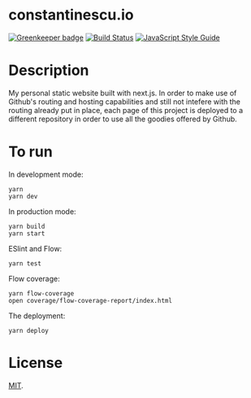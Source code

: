 #  constantinescu.io

[![Greenkeeper badge](https://badges.greenkeeper.io/andreiconstantinescu/constantinescu.io.svg)](https://greenkeeper.io/)
[![Build Status](https://travis-ci.org/andreiconstantinescu/constantinescu.io.svg?branch=master)](https://travis-ci.org/andreiconstantinescu/constantinescu.io)
[![JavaScript Style Guide](https://img.shields.io/badge/code_style-standard-brightgreen.svg)](https://standardjs.com)

# Description
My personal static website built with next.js. In order to make use of Github's routing and hosting capabilities and still not intefere with the routing already put in place, each page of this project is deployed to a different repository in order to use all the goodies offered by Github.

# To run

In development mode:
```
yarn
yarn dev
```

In production mode:
```
yarn build
yarn start
```

ESlint and Flow:
```
yarn test
```

Flow coverage:
```
yarn flow-coverage
open coverage/flow-coverage-report/index.html
```

The deployment:
```
yarn deploy
```

# License
[MIT](LICENSE.txt).
